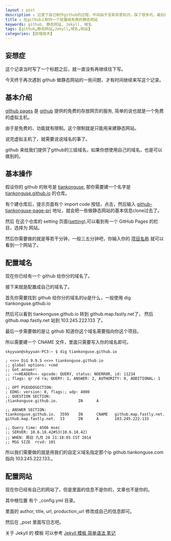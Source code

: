 ```yaml
---
layout : post 
description : 记录下自己制作github的过程，中间由于没有背景知识，踩了很多坑，最后终于弄好了。  
title : 在github上制作一个轻量级免费的静态网站 
keywords: github, 静态网站, Jekyll, 域名
tags: [github,静态网站,Jekyll,域名,网站]
categories: [前端技术]
---
```



## 妄想症

这个记录当时写了一个标题之后，就一直没有再继续往下写。

今天终于再次遇到 github 做静态网站的一些问题，才有时间继续来写这个记录。


## 基本介绍

[github pages][github-page] 是 [github][] 提供的免费的存放网页的服务, 简单的说也就是一个免费的虚拟主机。

由于是免费的，功能就有限制。这个限制就是只能用来建静态网站。

说完虚拟主机了，就需要说说域名的事了。

github 来给我们提供了github的三级域名，如果你想使用自己的域名，也是可以做到的。


## 基本操作

假设你的 github 的账号是 [tiankonguse][github-home], 那你需要建一个名字是 [tiankonguse.github.io][tiankonguse-page] 的仓库。

有个建仓库后，提示页面有个 import code 按钮，点击，然后输入 [github-tiankonguse-page-prj][] 地址，就会把一些做静态网站的基本信息clone过去了。

然后 在这个仓库的 setting 页面([setting][]),可以看到有一个 GitHub Pages  的栏目，选择为 网站。

然后你需要做的就是等若干分钟，一般三五分钟吧，你输入你的 [项目名称][tiankonguse-page] 就可以看到一个网站了。

## 配置域名

现在你已经有一个 github 给你分的域名了。

接下来就是配置成自己的域名了。

首先你需要找到 github 给你分的域名的ip是什么，一般使用 dig tiankonguse.github.io

然后可以看到 tiankonguse.github.io 转到 github.map.fastly.net了， 然后 github.map.fastly.net 站到  103.245.222.133 了。

最后一步需要做的是让 github 知道你这个域名需要指向你这个项目。

所以需要建一个 CNAME 文件，里面只需要写入你的域名即可。

```
skyyuan@skyyuan-PC3:~ $ dig tiankonguse.github.io

; <<>> DiG 9.9.5 <<>> tiankonguse.github.io
;; global options: +cmd
;; Got answer:
;; ->>HEADER<<- opcode: QUERY, status: NOERROR, id: 11234
;; flags: qr rd ra; QUERY: 1, ANSWER: 2, AUTHORITY: 0, ADDITIONAL: 1

;; OPT PSEUDOSECTION:
; EDNS: version: 0, flags:; udp: 4000
;; QUESTION SECTION:
;tiankonguse.github.io.         IN      A

;; ANSWER SECTION:
tiankonguse.github.io.  3595    IN      CNAME   github.map.fastly.net.
github.map.fastly.net.  13      IN      A       103.245.222.133

;; Query time: 4566 msec
;; SERVER: 10.6.18.42#53(10.6.18.42)
;; WHEN: 周日 九月 28 21:18:05 CST 2014
;; MSG SIZE  rcvd: 101
```

所以我们需要做的就是用我们的自定义域名指定那个ip github.tiankonguse.com 指向 103.245.222.133.。



## 配置网站

现在你已经有自己的网站了，但是里面的信息不是你的，文章也不是你的。

其中根位置 有个 _config.yml 目录。

里面的 author, title, url, production_url 修改成自己的信息即可。

然后在 _post 里面写日志吧。

关于 Jekyll 的 模板 可以参考 [Jekyll 模板 简单语法 笔记][jekyll-base-record]






[jekyll-base-record]: //github.tiankonguse.com/blog/2014/09/26/jekyll-base-record.html
[github-tiankonguse-page-prj]: https://github.com/tiankonguse/tiankonguse.github.io
[setting]: https://github.com/tiankonguse/tiankonguse.github.io/settings
[github-home]: https://github.com/tiankonguse
[tiankonguse-page]: http://tiankonguse.github.io
[tiankonguse]: http://tiankonguse.com
[github-tiankonguse]: //github.tiankonguse.com/
[github-page]: http://pages.github.com/
[github]: https://github.com/
